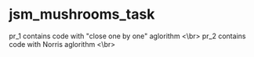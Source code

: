 # jsm_mushrooms_task

pr_1 contains code with "close one by one" aglorithm <\br>
pr_2 contains code with Norris aglorithm <\br>
